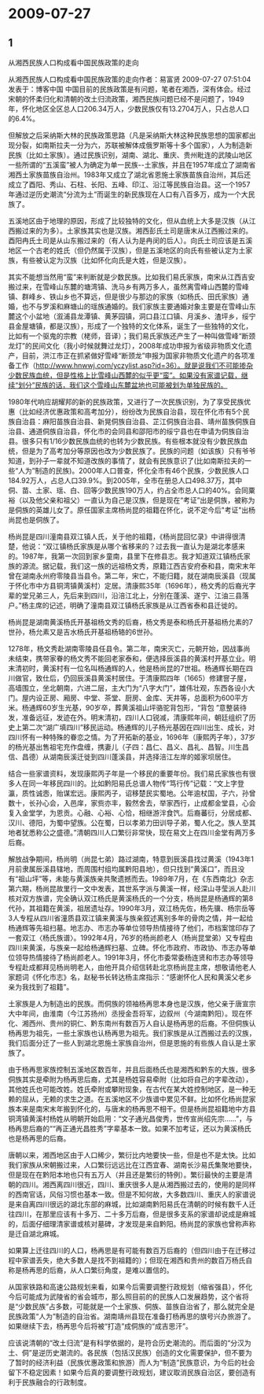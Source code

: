 # 2009-07-27

## 1

从湘西民族人口构成看中国民族政策的走向

从湘西民族人口构成看中国民族政策的走向作者：易富贤 2009-07-27 07:51:04 发表于：博客中国 中国目前的民族政策是有问题，笔者在湘西，深有体会。经过宋朝的怀柔归化和清朝的改土归流政策，湘西民族问题已经不是问题了，1949年，怀化地区全区总人口206.34万人，少数民族仅有13.2704万人，只占总人口的6.4%。

但解放之后采纳斯大林的民族政策思路（凡是采纳斯大林这种民族思想的国家都出现分裂，如南斯拉夫一分为六，苏联被解体成俄罗斯等十多个国家），人为制造新民族（比如土家族）。通过民族识别，湖南、湖北、重庆、贵州毗连的武陵山地区一些所谓的“五溪蛮”被人为确定为单一民族--土家族，并且在1957年成立了湖南省湘西土家族苗族自治州。1983年又成立了湖北省恩施土家族苗族自治州，其后还成立了酉阳、秀山、石柱、长阳、五峰、印江、沿江等民族自治县。这一个1957年通过逆历史潮流“分流为土”而诞生的新民族现在人口有八百多万，成为一个大民族了。

五溪地区由于地理的原因，形成了比较独特的文化，但从血统上大多是汉族（从江西搬过来的为多）。土家族其实也是汉族。湘西彭氏土司是唐末从江西搬过来的。酉阳冉氏土司是从山东搬过来的（有人认为是冉闵的后人）。向氏土司应该是五溪地区一个古老的姓氏（但仍然属于汉族），但是五溪地区的向氏有些被认定为土家族，有些被认定为汉族（比如怀化向氏是大姓，但是汉族）。

其实不能想当然用“蛮”来判断就是少数民族。比如我们易氏家族，南宋从江西吉安搬过来，在雪峰山东麓的塘湾镇、洗马乡有两万多人，虽然离雪峰山西麓的雪峰镇、群峰乡、铁山乡也不算远，但是很少与那边的家族（如杨氏、田氏家族）通婚，也不与罗溪和麻塘山的瑶族通婚的。我们家族主要通婚对象主要是在雪峰山东麓这个小盆地（溆浦县龙潭镇、黄茅园镇，洞口县江口镇、月溪乡、渣坪乡，绥宁县金屋塘镇，都是汉族），形成了一个独特的文化体系，诞生了一些独特的文化，比如有一个驱鬼的宗教（栳师，音译）；我们易氏家族还产生了一种叫做雪峰“断颈龙灯”的民间文化（我小时候就舞过龙灯），2008年成功申报为省级非物质文化遗产，目前，洪江市正在抓紧做好雪峰“断颈龙”申报为国家非物质文化遗产的各项准备工作（http://www.hnwwj.com/yczylist.asp?id=36）。就是说我们不可能掺杂少数民族血统，但是性格上比雪峰山西麓的似乎更“蛮”。如果没有家谱记载，继续“划分”民族的话，我们这个雪峰山东麓盆地也可能被划为单独民族的。

1980年代响应胡耀邦的新的民族政策，又进行了一次民族识别，为了享受民族优惠（比如经济优惠政策和高考加分），纷纷改为民族自治县，现在怀化市有5个民族自治县：麻阳苗族自治县、新晃侗族自治县、芷江侗族自治县、靖州苗族侗族自治县、通道侗族自治县，怀化市的会同县和邵阳市的绥宁县也在申请为侗族自治县。很多只有1/16少数民族血统的也转为少数民族。有些根本就没有少数民族血统，但是为了高考加分等原因也改为少数民族了。民族的问题（如该族）只有爷爷知道，到孙子一辈就不知道改族的事情了，就会有民族意识了(比如南斯拉夫的一些“人为”制造的民族)。2000年人口普查，怀化全市有46个民族，少数民族人口184.92万人，占总人口39.9%。到2005年，全市在册总人口498.37万，其中侗、苗、土家、瑶、白、回等少数民族190万人，约占全市总人口的40%。会同粟裕（以及他父亲和祖父）一直认为自己是汉族，但是现在“考证”出是侗族，被称为是侗族的英雄儿女了。原任国家主席杨尚昆的祖籍在怀化，说不定今后"考证"出杨尚昆也是侗族了。

杨尚昆是四川潼南县双江镇人氏，关于他的祖籍，《杨尚昆回忆录》中讲得很清楚，他说：“双江镇杨氏家族是从哪个省移来的？过去我一直认为是湖北孝感来的。1987年，我第一次回到家乡童南，县里下在修县志。我才知道双江镇杨氏家族的源流。据记载，我们这一族的远祖杨文秀，原籍江西吉安府泰和县，南宋末年曾在湖南永州府零陵县当县令。第二年，宋亡，不能归籍，就在湖南辰溪县（现属于怀化市中方县铜湾镇黄溪村）定居。清康熙35年（1696年），杨文秀的后裔光字辈的堂兄弟三人，先后来到四川，沿涪江北上，分别在蓬溪、遂宁、江油三县落户。”杨主席的记述，明确了潼南县双江镇杨氏家族是从江西省泰和县迁徙的。

杨尚昆是湖南黄溪杨氏开基祖杨文秀的后裔，杨文秀是泰和杨氏开基祖杨允素的7世孙，杨允素又是吉水杨氏开基祖杨辂的6世孙。

1278年，杨文秀赴湖南零陵县任县令。第二年，南宋灭亡，元朝开始，因战事尚未结束，携带家眷的杨文秀不能回老家泰和，便选择辰溪县的黄溪村开基立业。明末清初时，黄溪村有一位名叫杨通辉的人，他是杨尚昆的7世祖。杨通辉长期在四川做官，致仕后，仍回辰溪县黄溪村居住。于清康熙四年（1665）修建窨子屋，高墙围立，坐北朝南，六进二层，主大门为“八字大门”，雄伟壮观，东西各设小大门。屋内设正房、厢房、中堂、茶堂、厨房、金库、天井等，总面积为600平方米。杨通辉60岁生光基，90岁卒，葬黄溪祖山坪骆驼背包形，“背包 ”意整装待发，准备远征，发迹在外。明末清初，四川人口锐减，清康熙年间，朝廷组织了历史上第二次“湖广填四川”移民运动。杨通辉的儿子杨光基因在四川出生、成长，对四川怀有一种特殊的眷恋之情。为了开拓新的基业，1696年（康熙丙子年），37岁的杨光基出售祖宅充作盘缠，携妻儿（子四：昌仁、昌义、昌礼、昌智。川生昌信、昌德）从湖南辰溪迁徙到四川蓬溪县，并选择涪江左岸的姬家坝居住。

结合一些家谱资料，发现康熙丙子年是一个移民的重要年份。我们易氏家族也有很多人在同一年移民四川的。比如黔阳易氏总谱人物传“笃行传”记载：“文上字登瀛，质性诚悫，贻谋宏远。康熙丙子，诏移楚民实蜀地。公年逾杖国，子六，孙曾数十，长孙心会，入邑庠，家赀亦丰，毅然舍去，举家西行，止成都金堂县，心会复入金堂学，为恩贡。心融、心裕、心恰，相继游泮食饩。后裔蕃衍，分居成都、汉川、德阳，为蜀中望族。公在蜀，日以孝弟力田训导子弟，蜀人化之。族人至其地者犹悉称公之盛德。”清朝四川人口繁衍非常快，现在易文上在四川金堂有两万多后裔。

解放战争期间，杨尚明（尚昆七弟）路过湖南，特意到辰溪县找过黄溪（1943年1月前隶属辰溪县辖地，而周围村组均属黔阳县地），但只找到“黄溪口”，而且没有“祖山坪”等，未能与黄溪族亲共聚遗撼而去。1989年7月，在《东西南北》杂志第六期，杨尚昆故里行一文中发表，其世系字派与黄溪一样，经深山寻莹派人赴川核对双方族谱，完全确认双江杨氏是黄溪杨氏的一个分支，杨尚昆是杨通辉的第8代孙，其祖籍在黄溪，祖居遗址存。1990年3月，双江杨先佐，杨先骥、杨宗岳等3人专程从四川省潼质县双江镇来黄溪与族亲叙述离别多年的骨肉之情，并一起给杨通辉等先祖扫墓。地志办、市志办等单位领导热情接待了他们，市档案馆印存了一套双江〈杨氏族谱〉。1992年4月，76岁的杨尚颜老人（杨尚昆堂弟）又专程由四川来黄溪，与族亲一起给杨通辉扫墓、立碑。怀化市政府、市政协、市志办等单位领导热情接待了杨尚颜老人。1991年3月，怀化市委常委杨连贤和市志办等领导专程赴成都拜见杨尚明老人，由他开具介绍信转赴北京杨尚昆主席，想敬请他老人家题词《怀化市志》名，赵秘书长转达杨主席指示：“感谢怀化人民和黄溪父老乡亲为我找到了祖籍”。

土家族是人为制造出的民族。而侗族的领袖杨再思本身也是汉族，他父亲于唐宣宗大中年间，由淮南（今江苏扬州）丞授金吾将军，边叙州（今湖南黔阳）。现在怀化、湘西州、贵州的铜仁、黔东南州有数百万人自认是杨再思的后裔。不但侗族认杨再思为祖先，一些土家族也认杨再思为祖先。我们家族是从江西搬过去的汉族，我们后面分迁了一些人到湖北恩施土家族自治州，但是恩施的有些族人自认是土家族了。

由于杨再思家族控制五溪地区数百年，并且后面杨氏也是湘西和黔东的大族，很多侗族其实是牵附为杨再思后裔，尤其是杨姓容易牵附（比如将自己的字辈改动），其他姓氏也可能改姓。姓氏牵附或攀附现象，在古代在某大姓控制地区，是一种无赖的屈从，无赖的求生之道。在五溪地区不少族谱中累见不鲜。比如怀化杨尚昆家族本来是南宋末年搬到怀化的，与唐末的杨再思不相干。但是杨尚昆祖籍地中方县铜湾镇黄溪村杨姓从明朝开始启用：“文子通光昌俊秀，世传宣尚绍先宗……”，与杨再思后裔的““再正通光昌胜秀”字辈基本一致。如果不加考证，还以为黄溪杨氏也是杨再思的后裔。

唐朝以来，湘西地区由于人口稀少，繁衍比内地要快一些，但是也不是太快。比如我们家族从宋朝搬过来，人口繁衍远远比在江西宜春、湖南长沙易氏集聚地要快，但是现在在黔阳本地也只有五万人（并且还是繁衍的特例）。繁衍最快的主要是清朝的四川。湘西离四川很近，四川、重庆很多人是从湘西搬过去的，使用的是同样的西南官话，风俗习惯也基本一致。但是不知何故，大多数四川、重庆人的家谱说是来自离四川很远的湖北东部的麻城，比如湖南黔阳易氏在清朝的时候有数千人迁往四川，在那里应该有十多万、二十多万后裔，但是很多支系的家谱却说成是麻城的，后面仔细理清家谱或核对墓碑，才发现是来自黔阳。杨尚昆的家族也曾称声称是迁自湖北麻城。

如果算上迁往四川的人口，杨再思是有可能有数百万后裔的（但四川由于在迁移过程中家谱丢失，绝大多数人是找不到祖籍的）；但现在湘西和贵州的数百万杨氏自称是杨再思的后裔，从人口繁衍角度，是难以置信的。

从国家铁路和高速公路规划来看，如果今后需要调整行政规划（缩省强县），怀化今后可能成为武陵省的省会城市，那么照目前的的民族人口发展趋势，这个省将是“少数民族”占多数，可能就是一个土家族、侗族、苗族自治省了，那么就完全是民族政策“人为”制造的自治省。湖南靖州县现在准备打杨再思的旗号兴办旅游了。如果继续下去，杨再思今后将被“打造”成侗族的“成吉思汗”。

应该说清朝的“改土归流”是有科学依据的，是符合历史潮流的。而后面的“分汉为土、侗”是逆历史潮流的。各民族（包括汉民族）创造的文化需要保护，但不要为了暂时的经济利益（民族优惠政策和旅游）而人为“制造”民族意识，为今后的社会留下不稳定因素！如果今后真的要调整行政规划，建议取消民族自治区，要创造有利于民族融合的行政制度。

